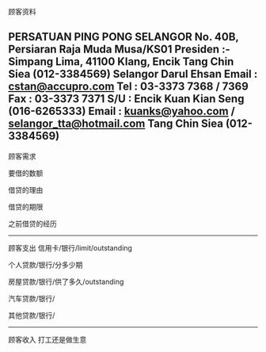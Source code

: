 顾客资料

PERSATUAN PING PONG SELANGOR No. 40B, Persiaran Raja Muda Musa/KS01 Presiden :- Simpang Lima, 41100 Klang, Encik Tang Chin Siea (012-3384569) Selangor Darul Ehsan Email : cstan@accupro.com Tel : 03-3373 7368 / 7369 Fax : 03-3373 7371 S/U : Encik Kuan Kian Seng (016-6265333) Email : kuanks@yahoo.com / selangor_tta@hotmail.com
Tang Chin Siea (012-3384569)
-----------------
顾客需求


要借的数额

借贷的理由

借贷的期限

之前借贷的经历


--------------
顾客支出
信用卡/银行/limit/outstanding


个人贷款/银行/分多少期

房屋贷款/银行/供了多久/outstanding

汽车贷款/银行/


其他贷款/银行/

-----------
顾客收入
打工还是做生意

